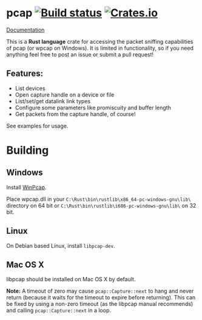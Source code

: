 # pcap [![Build status](https://api.travis-ci.org/ebfull/pcap.svg)](https://travis-ci.org/ebfull/pcap) [![Crates.io](https://img.shields.io/crates/v/pcap.svg)](https://crates.io/crates/pcap) #

[Documentation](http://www.rust-ci.org/ebfull/pcap/doc/pcap/)

This is a **Rust language** crate for accessing the packet sniffing capabilities of pcap (or wpcap on Windows).
It is limited in functionality, so if you need anything feel free to post an issue or submit a pull request!

## Features:

* List devices
* Open capture handle on a device or file
* List/set/get datalink link types
* Configure some parameters like promiscuity and buffer length
* Get packets from the capture handle, of course!

See examples for usage.

# Building

## Windows

Install [WinPcap](http://www.winpcap.org/install/default.htm).

Place wpcap.dll in your `C:\Rust\bin\rustlib\x86_64-pc-windows-gnu\lib\` directory on 64 bit
or `C:\Rust\bin\rustlib\i686-pc-windows-gnu\lib\` on 32 bit.

## Linux

On Debian based Linux, install `libpcap-dev`.

## Mac OS X

libpcap should be installed on Mac OS X by default.

**Note:** A timeout of zero may cause ```pcap::Capture::next``` to hang and never return (because it waits for the timeout to expire before returning). This can be fixed by using a non-zero timeout (as the libpcap manual recommends) and calling ```pcap::Capture::next``` in a loop.
